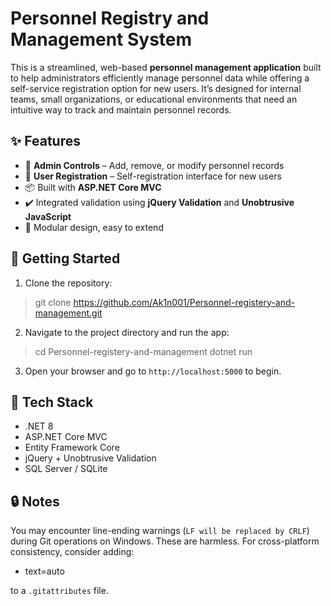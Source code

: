 # Personnel Registry and Management System

This is a streamlined, web-based **personnel management application** built to help administrators efficiently manage personnel data while offering a self-service registration option for new users. It’s designed for internal teams, small organizations, or educational environments that need an intuitive way to track and maintain personnel records.

## ✨ Features

- 🔐 **Admin Controls** – Add, remove, or modify personnel records
- 📝 **User Registration** – Self-registration interface for new users
- 📦 Built with **ASP.NET Core MVC**
- ✔️ Integrated validation using **jQuery Validation** and **Unobtrusive JavaScript**
- 🧩 Modular design, easy to extend

## 🚀 Getting Started

1. Clone the repository:


  >git clone https://github.com/Ak1n001/Personnel-registery-and-management.git

2. Navigate to the project directory and run the app:


 > cd Personnel-registery-and-management dotnet run

3. Open your browser and go to `http://localhost:5000` to begin.

## 🧰 Tech Stack

- .NET 8
- ASP.NET Core MVC
- Entity Framework Core
- jQuery + Unobtrusive Validation
- SQL Server / SQLite

## 🔒 Notes

You may encounter line-ending warnings (`LF will be replaced by CRLF`) during Git operations on Windows. These are harmless. For cross-platform consistency, consider adding:

- text=auto

to a `.gitattributes` file.


